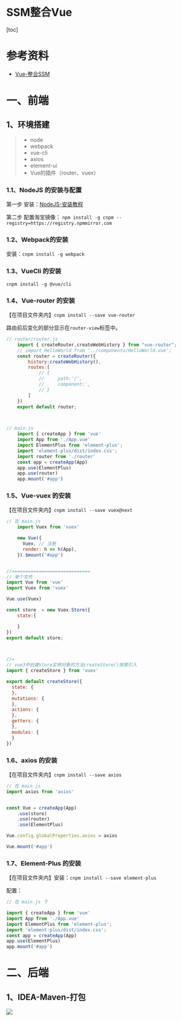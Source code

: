 

<h1>SSM整合Vue</h1>

[toc]





# 参考资料



- [Vue-整合SSM](https://www.bilibili.com/video/BV1A44y1p7x5?p=26)







# 一、前端



## 1、环境搭建



> - node
> - webpack
> - vue-cli
> - axios
> - element-ui
> - Vue的插件（router、vuex）



### 1.1、NodeJS 的安装与配置



第一步 安装：[NodeJS-安装教程](https://www.runoob.com/nodejs/nodejs-install-setup.html)

第二步 配置淘宝镜像： `npm install -g cnpm --registry=https://registry.npmmirror.com`





### 1.2、Webpack的安装



安装：`cnpm install -g webpack`





### 1.3、VueCli 的安装

`cnpm install -g @vue/cli`





### 1.4、Vue-router 的安装

【在项目文件夹内】`cnpm install --save vue-router`

路由前后变化的部分显示在`router-view`标签中。



```js
// router/router.js
    import { createRouter,createWebHistory } from "vue-router";
    // import HelloWorld from '../components/HelloWorld.vue';
    const router = createRouter({
        history:createWebHistory(),
        routes:[
            // {
            //     path:'/',
            //     component:',
            // }
        ]
    })
    export default router;



// main.js
	import { createApp } from 'vue'
    import App from './App.vue'
    import ElementPlus from 'element-plus';
    import 'element-plus/dist/index.css';
    import router from './router'
    const app = createApp(App)
    app.use(ElementPlus)
    app.use(router)
    app.mount('#app')

```







### 1.5、Vue-vuex 的安装

【在项目文件夹内】`cnpm install --save vuex@next `

```js
// 在 main.js
    import Vuex from 'vuex'

    new Vue({	
      Vuex, // 注册
      render: h => h(App),
    }).$mount('#app')


//=============================
// 单个文件
import Vue from 'vue'
import Vuex from 'vuex'

Vue.use(Vuex)

const store  = new Vuex.Store({
    state:{

    }
})
export default store;



//=
// vue3中创建store实例对象的方法createStore()按需引入
import { createStore } from 'vuex'

export default createStore({
  state: {
  },
  mutations: {
  },
  actions: {
  },
  getters: {
  },
  modules: {
  }
})
```





### 1.6、axios 的安装



【在项目文件夹内】`cnpm install --save axios `

```js
// 在 main.js
import axios from 'axios'


const Vue = createApp(App)
    .use(store)
    .use(router)
    .use(ElementPlus)

Vue.config.globalProperties.axios = axios

Vue.mount('#app')
```





### 1.7、Element-Plus 的安装

【在项目文件夹内】安装：`cnpm install --save element-plus`

配置：

```js
// 在 main.js 下

import { createApp } from 'vue'
import App from './App.vue'
import ElementPlus from 'element-plus';
import 'element-plus/dist/index.css';
const app = createApp(App)
app.use(ElementPlus)
app.mount('#app')
```



# 二、后端





## 1、IDEA-Maven-打包



<img src="https://cyw-imgbed.oss-cn-hangzhou.aliyuncs.com/img/image-20220305141445747.png"/>

